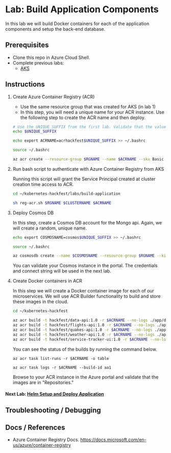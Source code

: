 # Lab: Build Application Components

In this lab we will build Docker containers for each of the application components and setup the back-end database. 

## Prerequisites 

* Clone this repo in Azure Cloud Shell.
* Complete previous labs:
    * [AKS](../create-aks-cluster/README.md)

## Instructions

1. Create Azure Container Registry (ACR)
    * Use the same resource group that was created for AKS (in lab 1)
    * In this step, you will need a unique name for your ACR instance. Use the following step to create the ACR name and then deploy.

    ```bash
    # Use the UNIQUE_SUFFIX from the first lab. Validate that the value is still set.
    echo $UNIQUE_SUFFIX
    ```
    ```bash
    echo export ACRNAME=acrhackfest$UNIQUE_SUFFIX >> ~/.bashrc
    ```
    ```bash
    source ~/.bashrc
    ```
    ```bash
    az acr create --resource-group $RGNAME --name $ACRNAME --sku Basic
    ```

2. Run bash script to authenticate with Azure Container Registry from AKS
    
    Running this script will grant the Service Principal created at cluster creation time access to ACR.

    ```bash
    cd ~/kubernetes-hackfest/labs/build-application

    sh reg-acr.sh $RGNAME $CLUSTERNAME $ACRNAME
    ```

2. Deploy Cosmos DB
    
    In this step, create a Cosmos DB account for the Mongo api. Again, we will create a random, unique name.
        
    ```bash
    echo export COSMOSNAME=cosmos$UNIQUE_SUFFIX >> ~/.bashrc
    ```
    ```bash
    source ~/.bashrc
    ```
    ```bash
    az cosmosdb create --name $COSMOSNAME --resource-group $RGNAME --kind MongoDB
    ```
    
    You can validate your Cosmos instance in the portal. The credentials and connect string will be used in the next lab.


3. Create Docker containers in ACR
    
    In this step we will create a Docker container image for each of our microservices. We will use ACR Builder functionality to build and store these images in the cloud. 

    ```bash
    cd ~/kubernetes-hackfest

    az acr build -t hackfest/data-api:1.0 -r $ACRNAME --no-logs ./app/data-api
    az acr build -t hackfest/flights-api:1.0 -r $ACRNAME --no-logs ./app/flights-api
    az acr build -t hackfest/quakes-api:1.0 -r $ACRNAME --no-logs ./app/quakes-api
    az acr build -t hackfest/weather-api:1.0 -r $ACRNAME --no-logs ./app/weather-api
    az acr build -t hackfest/service-tracker-ui:1.0 -r $ACRNAME --no-logs ./app/service-tracker-ui
    ```

    You can see the status of the builds by running the command below.
        
    ```
    az acr task list-runs -r $ACRNAME -o table

    az acr task logs -r $ACRNAME --build-id aa1
    ```
    
    Browse to your ACR instance in the Azure portal and validate that the images are in "Repositories."

#### Next Lab: [Helm Setup and Deploy Application](../helm-setup-deploy/README.md)


## Troubleshooting / Debugging


## Docs / References

* Azure Container Registry Docs. https://docs.microsoft.com/en-us/azure/container-registry 
